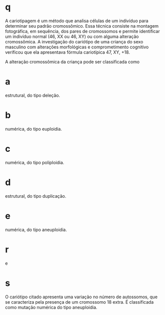 # q
A cariotipagem é um método que analisa células de um indivíduo para determinar seu padrão cromossômico. Essa técnica consiste na montagem fotográfica, em sequência, dos pares de cromossomos e permite identificar um indivíduo normal (46, XX ou 46, XY) ou com alguma alteração cromossômica. A investigação do cariótipo de uma criança do sexo masculino com alterações morfológicas e comprometimento cognitivo verificou que ela apresentava fórmula cariotípica 47, XY, +18.

A alteração cromossômica da criança pode ser classificada como

# a
estrutural, do tipo deleção.

# b
numérica, do tipo euploidia.

# c
numérica, do tipo poliploidia.

# d
estrutural, do tipo duplicação.

# e
numérica, do tipo aneuploidia.

# r
e

# s
O cariótipo citado apresenta uma variação no número de autossomos, que se caracteriza pela presença de um cromossomo 18 extra. É classificada como mutação numérica do tipo aneuploidia.
